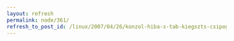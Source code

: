 ```yaml
---
layout: refresh
permalink: node/361/
refresh_to_post_id: /linux/2007/04/26/konzol-hiba-s-tab-kiegszts-csipogs-kikapcsolsa
---
```

